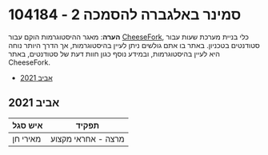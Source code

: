 # 104184 - סמינר באלגברה להסמכה 2

**הערה**: מאגר ההיסטוגרמות הוקם עבור [CheeseFork](https://cheesefork.cf/), כלי בניית מערכת שעות עבור סטודנטים בטכניון. באתר בו אתם גולשים ניתן לעיין בהיסטוגרמות, אך הדרך היותר נוחה היא לעיין בהיסטוגרמות, ובמידע נוסף כגון חוות דעת של סטודנטים, באתר CheeseFork.

* [אביב 2021](#202002)

<h2 id="202002">אביב 2021</h2>

| איש סגל | תפקיד |
| ---- | ---- |
| מאירי חן | מרצה - אחראי מקצוע |

